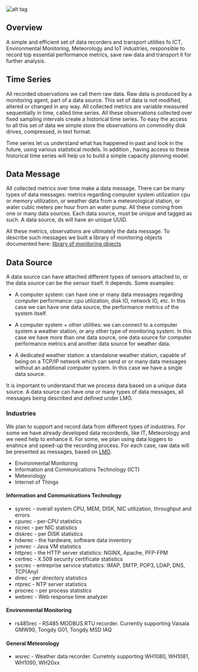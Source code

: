 
![alt tag](https://github.com/kronometrix/recording/blob/master/logo.png)

## Overview

A simple and efficient set of data recorders and transport utilities fo ICT, Environmental Monitoring, Meteorology and IoT industries, responsible to record top essential performance metrics, save raw data and transport it for further analysis. 

## Time Series
All recorded observations we call them raw data. Raw data is produced by a monitoring agent, part of a data source.  This set of data is not modified, altered or changed in any way. All collected metrics are variable measured sequentially in time, called time series. All these observations collected over fixed sampling intervals create a historical time series. To easy the access to all this set of data we simple store the observations on commodity disk drives, compressed, in text format.

Time series let us understand what has happened in past and look in the future, using various statistical models. In addition , having access to these historical time series will help us to build a simple capacity planning model.


## Data Message
All collected metrics over time make a data message. There can be many types of data messages: metrics regarding computer system utilization cpu or memory utilization, or weather data from a meteorological station, or water cubic meters per hour from an water pump. All these coming from one or many data sources. Each data source, must be unique and tagged as such. A data source, ds will have an unique UUID.

All these metrics, observations are ultimately the data message. To describe such messages we built a library of monitoring objects documented here: [library of monitoring objects](https://github.com/kronometrix/lmo)


## Data Source
A data source can have attached different types of sensors attached to, or the data source can be the sensor itself. It depends. Some examples:

 * A computer system: can have one or many data messages regarding computer performance: cpu utilization, disk IO, network IO, etc. In this case we can have one data source, the performance metrics of the system itself.
 
 * A computer system + other utilities: we can connect to a computer system a weather station, or any other type of monitoring system. In this case we have more than one data source, one data source for computer performance metrics and another data source for weather data.
 
 * A dedicated weather station: a standalone weather station, capable of being on a TCP/IP network which can send or or many data messages without an additional computer system. In this case we have a single data source.
 
It is important to understand that we process data based on a unique data source. A data source can have one or many types of data messages, all messages being described and defined under LMO.


### Industries
We plan to support and record data from different types of industries. For some we have already developed data recorderds, like IT, Meteorology and we need help to enhance it. For some, we plan using data loggers to enahnce and speed-up the recording process. For each case, raw data will be presented as messages, based on [LMO](https://github.com/sparvu/lmo). 

 * Environmental Monitoring
 * Information and Communications Technology (ICT)
 * Meteorology
 * Internet of Things 


#### Information and Communications Technology

 * sysrec - overall system CPU, MEM, DISK, NIC utilization, throughput and errors
 * cpurec - per-CPU statistics
 * nicrec - per NIC statistics
 * diskrec - per DISK statistics
 * hdwrec - the hardware, software data inventory
 * jvmrec - Java VM statistics
 * httprec - the HTTP server statistics: NGINX, Apache, PFP-FPM
 * certrec - X.509 security certificate statistics
 * svcrec - entreprise service statistics: IMAP, SMTP, POP3, LDAP, DNS, TCP(Any)
 * direc - per directory statistics 
 * ntprec - NTP server statistics
 * procrec - per process statistics
 * webrec - Web response time analyzer


#### Environmental Monitoring

 * rs485rec - RS485 MODBUS RTU recorder. Currently supporting Vaisala GMW90, Tongdy G01, Tongdy MSD IAQ  


#### General Meteorology

 * wsrec - Weather data recorder. Curretnly supporting WH1080, WH1081, WH1090, WH20xx
  
